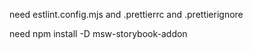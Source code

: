 need estlint.config.mjs and .prettierrc and .prettierignore

need npm install -D msw-storybook-addon

